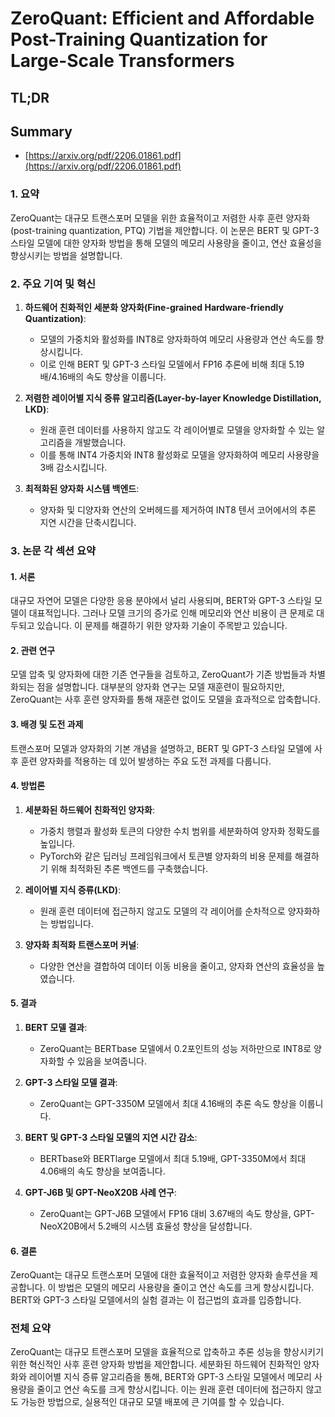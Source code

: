 # ZeroQuant: Efficient and Affordable Post-Training Quantization for Large-Scale Transformers
## TL;DR
## Summary
- [https://arxiv.org/pdf/2206.01861.pdf](https://arxiv.org/pdf/2206.01861.pdf)

### 1. 요약
ZeroQuant는 대규모 트랜스포머 모델을 위한 효율적이고 저렴한 사후 훈련 양자화(post-training quantization, PTQ) 기법을 제안합니다. 이 논문은 BERT 및 GPT-3 스타일 모델에 대한 양자화 방법을 통해 모델의 메모리 사용량을 줄이고, 연산 효율성을 향상시키는 방법을 설명합니다.

### 2. 주요 기여 및 혁신
1. **하드웨어 친화적인 세분화 양자화(Fine-grained Hardware-friendly Quantization)**:
    - 모델의 가중치와 활성화를 INT8로 양자화하여 메모리 사용량과 연산 속도를 향상시킵니다.
    - 이로 인해 BERT 및 GPT-3 스타일 모델에서 FP16 추론에 비해 최대 5.19배/4.16배의 속도 향상을 이룹니다.

2. **저렴한 레이어별 지식 증류 알고리즘(Layer-by-layer Knowledge Distillation, LKD)**:
    - 원래 훈련 데이터를 사용하지 않고도 각 레이어별로 모델을 양자화할 수 있는 알고리즘을 개발했습니다.
    - 이를 통해 INT4 가중치와 INT8 활성화로 모델을 양자화하여 메모리 사용량을 3배 감소시킵니다.

3. **최적화된 양자화 시스템 백엔드**:
    - 양자화 및 디양자화 연산의 오버헤드를 제거하여 INT8 텐서 코어에서의 추론 지연 시간을 단축시킵니다.

### 3. 논문 각 섹션 요약

#### 1. 서론
대규모 자연어 모델은 다양한 응용 분야에서 널리 사용되며, BERT와 GPT-3 스타일 모델이 대표적입니다. 그러나 모델 크기의 증가로 인해 메모리와 연산 비용이 큰 문제로 대두되고 있습니다. 이 문제를 해결하기 위한 양자화 기술이 주목받고 있습니다.

#### 2. 관련 연구
모델 압축 및 양자화에 대한 기존 연구들을 검토하고, ZeroQuant가 기존 방법들과 차별화되는 점을 설명합니다. 대부분의 양자화 연구는 모델 재훈련이 필요하지만, ZeroQuant는 사후 훈련 양자화를 통해 재훈련 없이도 모델을 효과적으로 압축합니다.

#### 3. 배경 및 도전 과제
트랜스포머 모델과 양자화의 기본 개념을 설명하고, BERT 및 GPT-3 스타일 모델에 사후 훈련 양자화를 적용하는 데 있어 발생하는 주요 도전 과제를 다룹니다.

#### 4. 방법론
1. **세분화된 하드웨어 친화적인 양자화**:
    - 가중치 행렬과 활성화 토큰의 다양한 수치 범위를 세분화하여 양자화 정확도를 높입니다.
    - PyTorch와 같은 딥러닝 프레임워크에서 토큰별 양자화의 비용 문제를 해결하기 위해 최적화된 추론 백엔드를 구축했습니다.
  
2. **레이어별 지식 증류(LKD)**:
    - 원래 훈련 데이터에 접근하지 않고도 모델의 각 레이어를 순차적으로 양자화하는 방법입니다.
  
3. **양자화 최적화 트랜스포머 커널**:
    - 다양한 연산을 결합하여 데이터 이동 비용을 줄이고, 양자화 연산의 효율성을 높였습니다.

#### 5. 결과
1. **BERT 모델 결과**:
    - ZeroQuant는 BERTbase 모델에서 0.2포인트의 성능 저하만으로 INT8로 양자화할 수 있음을 보여줍니다.
  
2. **GPT-3 스타일 모델 결과**:
    - ZeroQuant는 GPT-3350M 모델에서 최대 4.16배의 추론 속도 향상을 이룹니다.

3. **BERT 및 GPT-3 스타일 모델의 지연 시간 감소**:
    - BERTbase와 BERTlarge 모델에서 최대 5.19배, GPT-3350M에서 최대 4.06배의 속도 향상을 보여줍니다.

4. **GPT-J6B 및 GPT-NeoX20B 사례 연구**:
    - ZeroQuant는 GPT-J6B 모델에서 FP16 대비 3.67배의 속도 향상을, GPT-NeoX20B에서 5.2배의 시스템 효율성 향상을 달성합니다.

#### 6. 결론
ZeroQuant는 대규모 트랜스포머 모델에 대한 효율적이고 저렴한 양자화 솔루션을 제공합니다. 이 방법은 모델의 메모리 사용량을 줄이고 연산 속도를 크게 향상시킵니다. BERT와 GPT-3 스타일 모델에서의 실험 결과는 이 접근법의 효과를 입증합니다.

### 전체 요약
ZeroQuant는 대규모 트랜스포머 모델을 효율적으로 압축하고 추론 성능을 향상시키기 위한 혁신적인 사후 훈련 양자화 방법을 제안합니다. 세분화된 하드웨어 친화적인 양자화와 레이어별 지식 증류 알고리즘을 통해, BERT와 GPT-3 스타일 모델에서 메모리 사용량을 줄이고 연산 속도를 크게 향상시킵니다. 이는 원래 훈련 데이터에 접근하지 않고도 가능한 방법으로, 실용적인 대규모 모델 배포에 큰 기여를 할 수 있습니다.